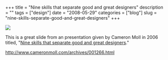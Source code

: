 +++
title = "Nine skills that separate good and great designers"
description = ""
tags = ["design"]
date = "2008-05-29"
categories = ["blog"]
slug = "nine-skills-separate-good-and-great-designers"
+++



  <div class="notebook-screenshot"><a href="http://www.cameronmoll.com/archives/001266.html"><img src="http://media.konigi.com/notebook/good-designers-vs-great-designers.jpg" class="notebook-image" /></a></div><p>This is a great slide from an presentation given by Cameron Moll in 2006 titled, "<a href="http://www.cameronmoll.com/archives/001266.html">Nine skills that separate good and great designers</a>."</p>
    
  <a href="http://www.cameronmoll.com/archives/001266.html">http://www.cameronmoll.com/archives/001266.html</a>
